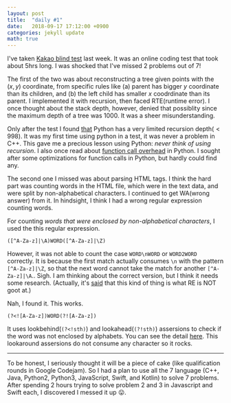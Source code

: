 ```yaml
---
layout: post
title:  "daily #1"
date:   2018-09-17 17:12:00 +0900
categories: jekyll update
math: true
---
```

I've taken [Kakao blind test][kakao] last week.
It was an online coding test that took about 5hrs long.
I was shocked that I've missed 2 problems out of 7!

The first of the two was about reconstructing a tree given points
with the $(x,y)$ coordinate, from specific rules like
(a) parent has bigger $y$ coordinate than its children, and 
(b) the left child has smaller $x$ coodrdinate than its parent.
I implemented it with recursion, then faced RTE(runtime error).
I once thought about the stack depth, however, denied that possiblity
since the maximum depth of a tree was $1000$. It was a sheer misunderstanding.

Only after the test I found [that][slimit] Python has a very limited recursion depth($<998$).
It was my first time using python in a test, it was never a problem in C++.
This gave me a precious lesson using Python: *never think of using recursion*.
I also once read about [function call overhead][func] in Python.
I sought after some optimizations for function calls in Python, but hardly could find any.

The second one I missed was about parsing HTML tags.
I think the hard part was counting words in the HTML file,
which were in the text data, and were split by non-alphabetical characters.
I continued to get WA(wrong answer) from it.
In hindsight, I think I had a wrong regular expression counting words.

For counting *words that were enclosed by non-alphabetical characters*,
I used the this regular expression.

``([^A-Za-z]|\A)WORD([^A-Za-z]|\Z)``

However, it was not able to count the case `WORD\nWORD` or `WORD2WORD` correctly.
It is because the first match actually consumes `\n` with the pattern `[^A-Za-z]|\Z`,
so that the next word cannot take the match for another `[^A-Za-z]|\A`.. Sigh.
I am thinking about the correct version, but I think it needs some research.
(Actually, it's [said][re] that this kind of thing is what RE is NOT goot at.)

Nah, I found it. This works.

``(?<![A-Za-z])WORD(?![A-Za-z])``

It uses lookbehind(`(?<!sth)`) and lookahead(`(?!sth)`) assersions to check if
the word was not enclosed by alphabets. You can see the detail [here][re2].
This lookaround assersions do not consume any character so it rocks.

---

To be honest, I seriously thought it will be a piece of cake
(like qualification rounds in Google Codejam).
So I had a plan to use all the 7 language
(C++, Java, Python2, Python3, JavaScript, Swift, and Kotlin)
to solve 7 problems. After spending 2 hours
trying to solve problem 2 and 3 in Javascript and Swift each,
I discovered I messed it up :stuck_out_tongue:.

[kakao]: https://www.welcomekakao.com/competitions/79/2019-2nd-kakao-blind-recruitment
[slimit]: https://stackoverflow.com/questions/3323001/what-is-the-maximum-recursion-depth-in-python-and-how-to-increase-it
[func]: https://stackoverflow.com/questions/5790860/and-vs-list-and-dict-which-is-better
[re]: https://stackoverflow.com/questions/406230/regular-expression-to-match-a-line-that-doesnt-contain-a-word
[re2]: https://www.regular-expressions.info/lookaround.html